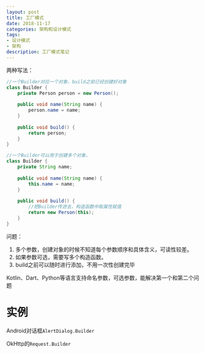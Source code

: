 ```yaml
---
layout: post
title: 工厂模式
date: 2018-11-17
categories: 架构和设计模式
tags: 
- 设计模式
- 架构
description: 工厂模式笔记
---
```


两种写法：

```java
//一个Builder对应一个对象，build之前已经创建好对象
class Builder {
    private Person person = new Person();
    
    public void name(String name) {
        person.name = name;
    }
    
    public void build() {
        return person;
    }
}

//一个Builder可以用于创建多个对象，
class Builder {
    private String name;
    
    public void name(String name) {
        this.name = name;
    }
    
    public void build() {
        //把Builder传进去，构造函数中取属性赋值
        return new Person(this);
    }
}
```



问题：

1. 多个参数，创建对象的时候不知道每个参数顺序和具体含义，可读性较差。
2. 如果参数可选，需要写多个构造函数。
3. build之前可以随时进行添加，不用一次性创建完毕

Kotlin、Dart、Python等语言支持命名参数，可选参数，能解决第一个和第二个问题

# 实例

Android对话框`AlertDialog.Builder`

OkHttp的`Request.Builder`
